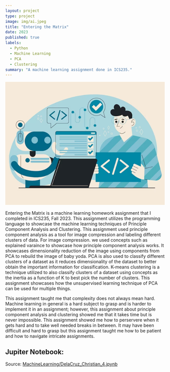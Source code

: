 ```yaml
---
layout: project
type: project
image: img/ai.jpeg
title: "Entering the Matrix"
date: 2023
published: true
labels:
  - Python
  - Machine Learning
  - PCA
  - Clustering
summary: "A machine learning assignment done in ICS235."
---
```


<p align="center">
<img class="img-fluid" src="../img/robot.jpeg">
</p>

Entering the Matrix is a machine learning homework assignment that I completed in ICS235, Fall 2023. This assignment utilizes the programming language to showcase the machine learning techniques of Principle Component Analysis and Clustering. This assignment used principle component analysis as a tool for image compression and labeling different clusters of data. For image compression. we used concepts such as explained varaince to showcase how principle component analysis works. It showcases dimensionality reduction of the image using components from PCA to rebuild the image of baby yoda. PCA is also used to classify different clusters of a dataset as it reduces dimensionality of the dataset to better obtain the important information for classification. K-means clustering is a technique utilized to also classify clusters of a dataset using concepts as the inertia as a function of K to best pick the number of clusters. This assignment showcases how the unsupervised learning technique of PCA can be used for multiple things. 

This assignment taught me that complexity does not always mean hard. Machine learning in general is a hard subject to grasp and is harder to implement it in an assignment; however, this assignment about principle component analysis and clustering showed me that it takes time but is never impossible. This assignment showed me how to perservere when it gets hard and to take well needed breaks in between. It may have been difficult and hard to grasp but this assignment taught me how to be patient and how to navigate intricate assignments. 

## Jupiter Notebook:

<script src="https://emgithub.com/embed-v2.js?target=https%3A%2F%2Fgithub.com%2Fcdc21%2FMachineLearning%2Fblob%2Fd682f41cf959b3aabae567db6ebd8ab9db53ae92%2FDelaCruz_Christian_4.ipynb&style=default&type=ipynb&showBorder=on&showLineNumbers=on&showFileMeta=on&showFullPath=on&showCopy=on"></script>
 
Source: <a href="https://github.com/cdc21/MachineLearning/blob/main/DelaCruz_Christian_4.ipynb">MachineLearning/DelaCruz_Christian_4.jpynb</a>
